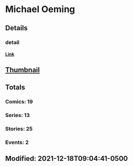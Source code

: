 # Michael  Oeming 
## Details
### detail
#### [Link](http://marvel.com/comics/creators/13144/michael_avon_oeming?utm_campaign=apiRef&utm_source=225578a89fc76f3d20fbffda5d17a88d)
## [Thumbnail](http://i.annihil.us/u/prod/marvel/i/mg/b/40/image_not_available.jpg)
## Totals
### Comics: 19
### Series: 13
### Stories: 25
### Events: 2
## Modified: 2021-12-18T09:04:41-0500